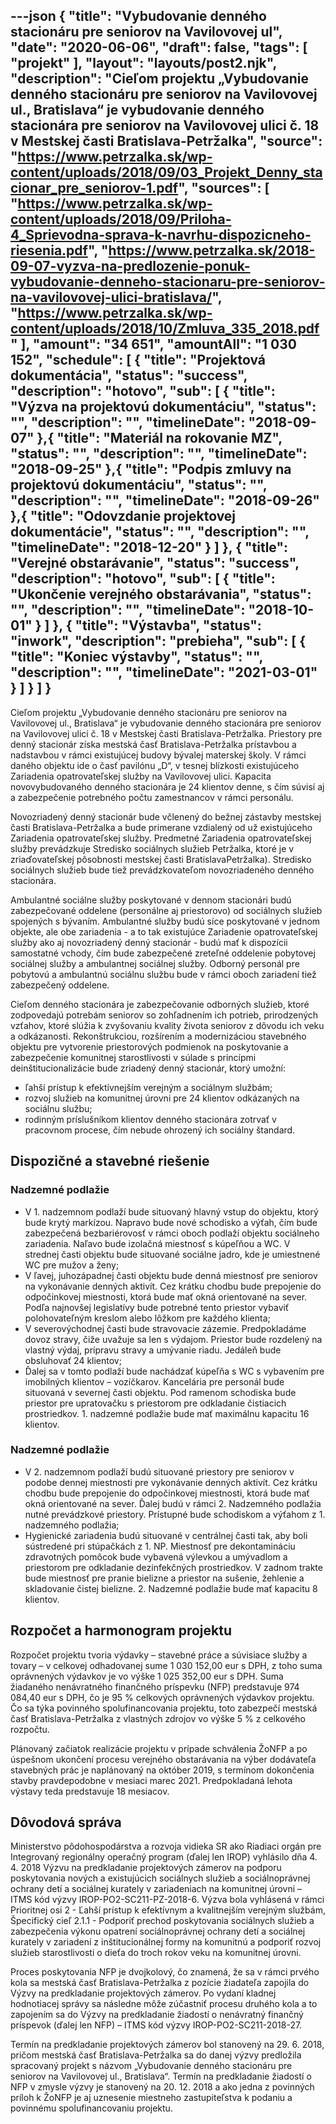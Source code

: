 ---json
{
   "title": "Vybudovanie denného stacionáru pre seniorov na Vavilovovej ul",
   "date": "2020-06-06",
   "draft": false,
   "tags": [
      "projekt"
   ],
   "layout": "layouts/post2.njk",
   "description": "Cieľom projektu „Vybudovanie denného stacionáru pre seniorov na Vavilovovej ul., Bratislava“ je vybudovanie denného stacionára pre seniorov na Vavilovovej ulici č. 18 v Mestskej časti Bratislava-Petržalka",
   "source": "https://www.petrzalka.sk/wp-content/uploads/2018/09/03_Projekt_Denny_stacionar_pre_seniorov-1.pdf",
   "sources": [
      "https://www.petrzalka.sk/wp-content/uploads/2018/09/Priloha-4_Sprievodna-sprava-k-navrhu-dispozicneho-riesenia.pdf",
      "https://www.petrzalka.sk/2018-09-07-vyzva-na-predlozenie-ponuk-vybudovanie-denneho-stacionaru-pre-seniorov-na-vavilovovej-ulici-bratislava/",
      "https://www.petrzalka.sk/wp-content/uploads/2018/10/Zmluva_335_2018.pdf"
   ],
   "amount": "34 651",
   "amountAll": "1 030 152",
   "schedule": [
      {
         "title": "Projektová dokumentácia",
         "status": "success",
         "description": "hotovo",
         "sub": [
            {
               "title": "Výzva na projektovú dokumentáciu",
               "status": "",
               "description": "",
               "timelineDate": "2018-09-07"
            },{
               "title": "Materiál na rokovanie MZ",
               "status": "",
               "description": "",
               "timelineDate": "2018-09-25"
            },{
               "title": "Podpis zmluvy na projektovú dokumentáciu",
               "status": "",
               "description": "",
               "timelineDate": "2018-09-26"
            },{
               "title": "Odovzdanie projektovej dokumentácie",
               "status": "",
               "description": "",
               "timelineDate": "2018-12-20"
            }
         ]
      },
      {
         "title": "Verejné obstarávanie",
         "status": "success",
         "description": "hotovo",
         "sub": [
            {
               "title": "Ukončenie verejného obstarávania",
               "status": "",
               "description": "",
               "timelineDate": "2018-10-01"
            }
         ]
      },
      {
         "title": "Výstavba",
         "status": "inwork",
         "description": "prebieha",
         "sub": [
            {
               "title": "Koniec výstavby",
               "status": "",
               "description": "",
               "timelineDate": "2021-03-01"
            }
         ]
      }
   ]
}
---

Cieľom projektu „Vybudovanie denného stacionáru pre seniorov na Vavilovovej ul.,
Bratislava“ je vybudovanie denného stacionára pre seniorov na Vavilovovej ulici č. 18
v Mestskej časti Bratislava-Petržalka. Priestory pre denný stacionár získa mestská časť
Bratislava-Petržalka prístavbou a nadstavbou v rámci existujúcej budovy bývalej materskej
školy. V rámci daného objektu ide o časť pavilónu „D“, v tesnej blízkosti existujúceho
Zariadenia opatrovateľskej služby na Vavilovovej ulici. Kapacita novovybudovaného
denného stacionára je 24 klientov denne, s čím súvisí aj a zabezpečenie potrebného počtu
zamestnancov v rámci personálu. 

Novozriadený denný stacionár bude včlenený do bežnej zástavby mestskej časti
Bratislava-Petržalka a bude primerane vzdialený od už existujúceho Zariadenia
opatrovateľskej služby. Predmetné Zariadenia opatrovateľskej služby prevádzkuje Stredisko
sociálnych služieb Petržalka, ktoré je v zriaďovateľskej pôsobnosti mestskej časti BratislavaPetržalka). Stredisko sociálnych služieb bude tiež prevádzkovateľom novozriadeného
denného stacionára. 

Ambulantné sociálne služby poskytované v dennom stacionári budú zabezpečované
oddelene (personálne aj priestorovo) od sociálnych služieb spojených s bývaním. Ambulantné
služby budú síce poskytované v jednom objekte, ale obe zariadenia - a to tak existujúce
Zariadenie opatrovateľskej služby ako aj novozriadený denný stacionár - budú mať 
k dispozícii samostatné vchody, čím bude zabezpečené zreteľné oddelenie pobytovej sociálnej
služby a ambulantnej sociálnej služby. Odborný personál pre pobytovú a ambulantnú sociálnu
službu bude v rámci oboch zariadení tiež zabezpečený oddelene.

Cieľom denného stacionára je zabezpečovanie odborných služieb, ktoré zodpovedajú
potrebám seniorov so zohľadnením ich potrieb, prirodzených vzťahov, ktoré slúžia
k zvyšovaniu kvality života seniorov z dôvodu ich veku a odkázanosti. Rekonštrukciou,
rozšírením a modernizáciou stavebného objektu pre vytvorenie priestorových podmienok na
poskytovanie a zabezpečenie komunitnej starostlivosti v súlade s princípmi
deinštitucionalizácie bude zriadený denný stacionár, ktorý umožní:

* ľahší prístup k efektívnejším verejným a sociálnym službám;
* rozvoj služieb na komunitnej úrovni pre 24 klientov odkázaných na sociálnu službu;
* rodinným príslušníkom klientov denného stacionára zotrvať v pracovnom procese,
čím nebude ohrozený ich sociálny štandard.

## Dispozičné a stavebné riešenie

###  Nadzemné podlažie

* V 1. nadzemnom podlaží bude situovaný hlavný vstup do objektu, ktorý bude krytý markízou. Napravo bude nové schodisko a výťah, čím bude zabezpečená bezbariérovosť v rámci oboch podlaží objektu sociálneho zariadenia. Naľavo bude izolačná miestnosť s kúpeľňou a WC. V strednej časti objektu bude situované sociálne jadro, kde je umiestnené WC pre mužov a ženy;
* V ľavej, juhozápadnej časti objektu bude denná miestnosť pre seniorov na vykonávanie denných aktivít. Cez krátku chodbu bude prepojenie do odpočinkovej miestnosti, ktorá bude mať okná orientované na sever. Podľa najnovšej legislatívy bude potrebné tento priestor vybaviť polohovateľným kreslom alebo lôžkom pre každého klienta;
* V severovýchodnej časti bude stravovacie zázemie. Predpokladáme dovoz stravy, čiže uvažuje sa len s výdajom. Priestor bude rozdelený na vlastný výdaj, prípravu stravy a umývanie riadu. Jedáleň bude obsluhovať 24 klientov;
* Ďalej sa v tomto podlaží bude nachádzať kúpeľňa s WC s vybavením pre imobilných klientov – vozíčkarov. Kancelária pre personál bude situovaná v severnej časti objektu. Pod ramenom schodiska bude priestor pre upratovačku s priestorom pre odkladanie čistiacich prostriedkov. 1. nadzemné podlažie bude mať maximálnu kapacitu 16 klientov.

### Nadzemné podlažie

* V 2. nadzemnom podlaží budú situované priestory pre seniorov v podobe dennej miestnosti pre vykonávanie denných aktivít. Cez krátku chodbu bude prepojenie do odpočinkovej miestnosti, ktorá bude mať okná orientované na sever. Ďalej budú v rámci 2. Nadzemného podlažia nutné prevádzkové priestory. Prístupné bude schodiskom a výťahom z 1. nadzemného podlažia;
* Hygienické zariadenia budú situované v centrálnej časti tak, aby boli sústredené pri stúpačkách z 1. NP. Miestnosť pre dekontamináciu zdravotných pomôcok bude vybavená výlevkou a umývadlom a priestorom pre odkladanie dezinfekčných prostriedkov. V zadnom trakte bude miestnosť pre pranie bielizne a priestor na sušenie, žehlenie a skladovanie čistej bielizne. 2. Nadzemné podlažie bude mať kapacitu 8 klientov.

## Rozpočet a harmonogram projektu

Rozpočet projektu tvoria výdavky – stavebné práce a súvisiace služby a tovary –
v celkovej odhadovanej sume 1 030 152,00 eur s DPH, z toho suma oprávnených výdavkov je
vo výške 1 025 352,00 eur s DPH. Suma žiadaného nenávratného finančného príspevku
(NFP) predstavuje 974 084,40 eur s DPH, čo je 95 % celkových oprávnených výdavkov
projektu. Čo sa týka povinného spolufinancovania projektu, toto zabezpečí mestská časť
Bratislava-Petržalka z vlastných zdrojov vo výške 5 % z celkového rozpočtu.

Plánovaný začiatok realizácie projektu v prípade schválenia ŽoNFP a po úspešnom
ukončení procesu verejného obstarávania na výber dodávateľa stavebných prác je
naplánovaný na október 2019, s termínom dokončenia stavby pravdepodobne v mesiaci marec
2021. Predpokladaná lehota výstavy teda predstavuje 18 mesiacov.

## Dôvodová správa

Ministerstvo pôdohospodárstva a rozvoja vidieka SR ako Riadiaci orgán pre
Integrovaný regionálny operačný program (ďalej len IROP) vyhlásilo dňa 4. 4. 2018
Výzvu na predkladanie projektových zámerov na podporu poskytovania nových a
existujúcich sociálnych služieb a sociálnoprávnej ochrany detí a sociálnej kurately v
zariadeniach na komunitnej úrovni – ITMS kód výzvy IROP-PO2-SC211-PZ-2018-6.
Výzva bola vyhlásená v rámci Prioritnej osi 2 - Ľahší prístup k efektívnym a kvalitnejším
verejným službám, Špecifický cieľ 2.1.1 - Podporiť prechod poskytovania sociálnych služieb
a zabezpečenia výkonu opatrení sociálnoprávnej ochrany detí a sociálnej kurately v zariadení
z inštitucionálnej formy na komunitnú a podporiť rozvoj služieb starostlivosti o dieťa do troch
rokov veku na komunitnej úrovni.

Proces poskytovania NFP je dvojkolový, čo znamená, že sa v rámci prvého kola sa
mestská časť Bratislava-Petržalka z pozície žiadateľa zapojila do Výzvy na predkladanie
projektových zámerov. Po vydaní kladnej hodnotiacej správy sa následne môže zúčastniť
procesu druhého kola a to zapojením sa do Výzvy na predkladanie žiadostí o nenávratný
finančný príspevok (ďalej len NFP) – ITMS kód výzvy IROP-PO2-SC211-2018-27.

Termín na predkladanie projektových zámerov bol stanovený na 29. 6. 2018, pričom
mestská časť Bratislava-Petržalka sa do danej výzvy predložila spracovaný projekt s názvom
„Vybudovanie denného stacionáru pre seniorov na Vavilovovej ul., Bratislava“. Termín na
predkladanie žiadostí o NFP v zmysle výzvy je stanovený na 20. 12. 2018 a ako jedna
z povinných príloh k ŽoNFP je aj uznesenie miestneho zastupiteľstva k podaniu a povinnému
spolufinancovaniu projektu.